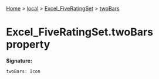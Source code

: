 [Home](./index) &gt; [local](local.md) &gt; [Excel\_FiveRatingSet](local.excel_fiveratingset.md) &gt; [twoBars](local.excel_fiveratingset.twobars.md)

# Excel\_FiveRatingSet.twoBars property


**Signature:**
```javascript
twoBars: Icon
```
